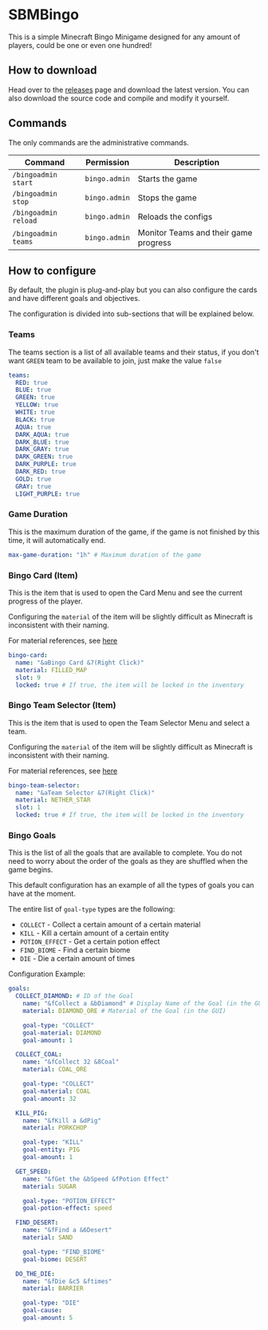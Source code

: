 # SBMBingo
This is a simple Minecraft Bingo Minigame designed for any amount of players, could be one or even one hundred!

## How to download
Head over to the [releases](https://github.com/ericlmao/SBMBingo/releases) page and download the latest version. You can also download the source code and compile and modify it yourself.

## Commands
The only commands are the administrative commands.


| Command              | Permission    | Description                           |
|----------------------|---------------|---------------------------------------|
| `/bingoadmin start`  | `bingo.admin` | Starts the game                       |
| `/bingoadmin stop`   | `bingo.admin` | Stops the game                        |
| `/bingoadmin reload` | `bingo.admin` | Reloads the configs                   |
| `/bingoadmin teams`  | `bingo.admin` | Monitor Teams and their game progress |


## How to configure
By default, the plugin is plug-and-play but you can also configure the cards and have different goals and objectives.

The configuration is divided into sub-sections that will be explained below.

### Teams
The teams section is a list of all available teams and their status, if you don't want `GREEN` team to be available to join, just make the value `false`
```yml
teams:
  RED: true
  BLUE: true
  GREEN: true
  YELLOW: true
  WHITE: true
  BLACK: true
  AQUA: true
  DARK_AQUA: true
  DARK_BLUE: true
  DARK_GRAY: true
  DARK_GREEN: true
  DARK_PURPLE: true
  DARK_RED: true
  GOLD: true
  GRAY: true
  LIGHT_PURPLE: true
```

### Game Duration
This is the maximum duration of the game, if the game is not finished by this time, it will automatically end.
```yml
max-game-duration: "1h" # Maximum duration of the game
```

### Bingo Card (Item)
This is the item that is used to open the Card Menu and see the current progress of the player.

Configuring the `material` of the item will be slightly difficult as Minecraft is inconsistent with their naming.

For material references, see [here](https://hub.spigotmc.org/javadocs/spigot/org/bukkit/Material.html)
```yml
bingo-card:
  name: "&aBingo Card &7(Right Click)"
  material: FILLED_MAP
  slot: 9
  locked: true # If true, the item will be locked in the inventory
```

### Bingo Team Selector (Item)
This is the item that is used to open the Team Selector Menu and select a team.

Configuring the `material` of the item will be slightly difficult as Minecraft is inconsistent with their naming.

For material references, see [here](https://hub.spigotmc.org/javadocs/spigot/org/bukkit/Material.html)
```yml
bingo-team-selector:
  name: "&aTeam Selector &7(Right Click)"
  material: NETHER_STAR
  slot: 1
  locked: true # If true, the item will be locked in the inventory
```

### Bingo Goals
This is the list of all the goals that are available to complete. You do not need to worry about the order of the goals as they are shuffled when the game begins.

This default configuration has an example of all the types of goals you can have at the moment.

The entire list of `goal-type` types are the following:
* `COLLECT` - Collect a certain amount of a certain material
* `KILL` - Kill a certain amount of a certain entity
* `POTION_EFFECT` - Get a certain potion effect
* `FIND_BIOME` - Find a certain biome
* `DIE` - Die a certain amount of times

Configuration Example:
```yml
goals:
  COLLECT_DIAMOND: # ID of the Goal
    name: "&fCollect a &bDiamond" # Display Name of the Goal (in the GUI)
    material: DIAMOND_ORE # Material of the Goal (in the GUI)

    goal-type: "COLLECT"
    goal-material: DIAMOND
    goal-amount: 1

  COLLECT_COAL:
    name: "&fCollect 32 &8Coal"
    material: COAL_ORE

    goal-type: "COLLECT"
    goal-material: COAL
    goal-amount: 32

  KILL_PIG:
    name: "&fKill a &dPig"
    material: PORKCHOP

    goal-type: "KILL"
    goal-entity: PIG
    goal-amount: 1

  GET_SPEED:
    name: "&fGet the &bSpeed &fPotion Effect"
    material: SUGAR

    goal-type: "POTION_EFFECT"
    goal-potion-effect: speed

  FIND_DESERT:
    name: "&fFind a &6Desert"
    material: SAND

    goal-type: "FIND_BIOME"
    goal-biome: DESERT

  DO_THE_DIE:
    name: "&fDie &c5 &ftimes"
    material: BARRIER

    goal-type: "DIE"
    goal-cause:
    goal-amount: 5
```